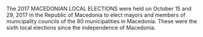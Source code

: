 The 2017 MACEDONIAN LOCAL ELECTIONS were held on October 15 and 29, 2017 in the Republic of Macedonia to elect mayors and members of municipality councils of the 80 municipalities in Macedonia. These were the sixth local elections since the independence of Macedonia.
